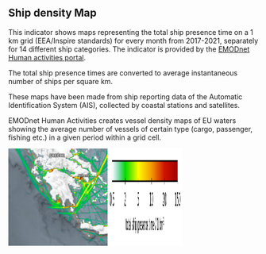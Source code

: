 ## Ship density Map

This indicator shows maps representing the total ship presence time on a 1 km grid (EEA/Inspire standards)
for every month from 2017-2021, separately for 14 different ship categories. The indicator is provided by the [EMODnet Human activities portal](https://www.emodnet-humanactivities.eu/view-data.php). 

The total ship presence times are converted to average instantaneous number of ships per square km.

These maps have been made from ship reporting data of the Automatic Identification System (AIS), collected by coastal stations and satellites. 

EMODnet Human Activities creates vessel density maps of EU waters showing the average number of vessels of certain type (cargo, passenger, fishing etc.) in a given period within a grid cell.

<div style="display: flex;">
    <img src="https://raw.githubusercontent.com/eurodatacube/eodash-assets/main/collections/E13o_vessel_density_all/E13o_vessel_density_all.png" alt="Image";" />
    <img src="https://raw.githubusercontent.com/eurodatacube/eodash-assets/main/collections/E13o_vessel_density_all/E13o_legend.png" alt="Legend" style="width: 30%;" />
</div>
